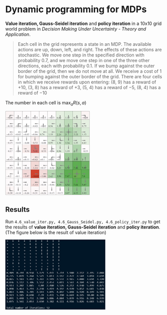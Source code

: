 # Dynamic programming for MDPs

**Value iteration, Gauss-Seidel iteration** and **policy iteration** in a 10x10 grid world problem in *Decision Making Under Uncertainty - Theory and Application*.

> Each cell in the grid represents a state in an MDP. The available actions are up, down, left, and right. The effects of these actions are stochastic. We move one step in the specified direction with probability 0.7, and we move one step in one of the three other directions, each with probability 0.1. If we bump against the outer border of the grid, then we do not move at all. We receive a cost of 1 for bumping against the outer border of the grid. There are four cells in which we receive rewards upon entering: (8, 9) has a reward of +10, (3, 8) has a reward of +3, (5, 4) has a reward of −5, (8, 4) has a reward of −10

The number in each cell is $\max_{a}R(s,a)$

<img src="figures/1.png" style="zoom:50%;" />

## Results

Run `4.6_value_iter.py, 4.6_Gauss_Seidel.py, 4.6_policy_iter.py` to get the results of **value iteration, Gauss-Seidel iteration** and **policy iteration**. (The figure below is the result of value iteration)

<img src="figures/2.png" style="zoom:50%;" />

